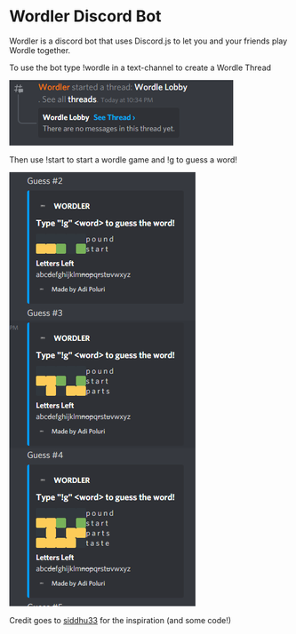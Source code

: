 # Wordler Discord Bot

Wordler is a discord bot that uses Discord.js to let you and your friends play Wordle together.

To use the bot type !wordle in a text-channel to create a Wordle Thread

![Image](images/calling.PNG)

Then use !start to start a wordle game and !g <word> to guess a word!

![Image](images/guesses.PNG)


Credit goes to [siddhu33](https://github.com/siddhu33/discordle) for the inspiration (and some code!)